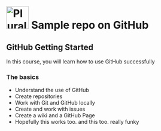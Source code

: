 # <a href='http://pluralsight.com'><img src='https://gillcleerenpluralsight.blob.core.windows.net/files/pluralsight.png' height='60' alt='Pluralsight Logo' /></a> Sample repo on GitHub

## GitHub Getting Started
In this course, you will learn how to use GitHub successfully

### The basics
- Understand the use of GitHub
- Create repositories
- Work with Git and GitHub locally
- Create and work with issues
- Create a wiki and a GitHub Page
- Hopefully this works too.
and this too.
really funky
